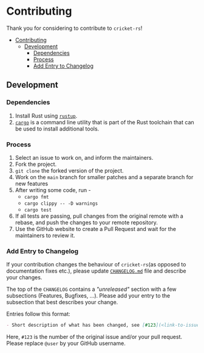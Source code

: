# Contributing

Thank you for considering to contribute to `cricket-rs`!

- [Contributing](#contributing)
  - [Development](#development)
    - [Dependencies](#dependencies)
    - [Process](#process)
    - [Add Entry to Changelog](#add-entry-to-changelog)


## Development

### Dependencies

1. Install Rust using [`rustup`](https://www.rust-lang.org/tools/install).
2. [`cargo`](https://doc.rust-lang.org/cargo/guide/index.html) is a command line utility that is part of the Rust toolchain that can be used to install additional tools.

### Process

1. Select an issue to work on, and inform the maintainers.
2. Fork the project.
3. `git clone` the forked version of the project.
4. Work on the `main` branch for smaller patches and a separate branch for new features
5. After writing some code, run -
   - `cargo fmt`
   - `cargo clippy -- -D warnings`
   - `cargo test`
6. If all tests are passing, pull changes from the original remote with a rebase, and push the changes to your remote repository.
7. Use the GitHub website to create a Pull Request and wait for the maintainers to review it.

### Add Entry to Changelog

If your contribution changes the behaviour of `cricket-rs`(as opposed to documentation fixes etc.), please update [`CHANGELOG.md`](CHANGELOG.md) file and describe your changes.

The top of the `CHANGELOG` contains a *"unreleased"* section with a few subsections (Features, Bugfixes, …). Please add your entry to the subsection that best describes your change.

Entries follow this format:

```markdown
- Short description of what has been changed, see [#123](<link-to-issue>) (@user)
```

Here, `#123` is the number of the original issue and/or your pull request.
Please replace `@user` by your GitHub username.

